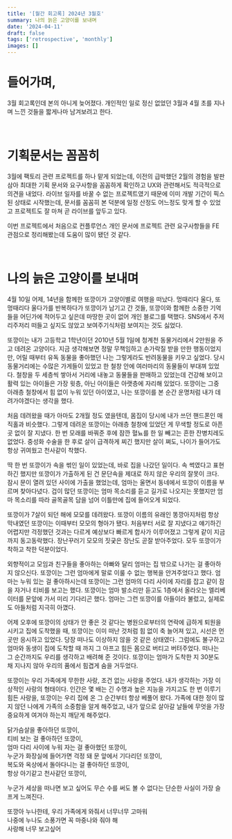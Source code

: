 ```yaml
---
title: '[월간 회고록] 2024년 3월호'
summary: 나의 늙은 고양이를 보내며
date: '2024-04-11'
draft: false
tags: ['retrospective', 'monthly']
images: []
---
```


# 들어가며,

3월 회고록인데 본의 아니게 늦어졌다. 개인적인 일로 정신 없었던 3월과 4월 초를 지나며 느낀 것들을 짧게나마 남겨보려고 한다.

<br/>

# 기획문서는 꼼꼼히

3월에 팩토리 관련 프로젝트를 하나 맡게 되었는데, 이전의 급박했던 2월의 경험을 발판 삼아 최대한 기획 문서와 요구사항을 꼼꼼하게 확인하고 UX와 관련해서도 적극적으로 의견을 내었다. 라이브 일자를 바꿀 수 없는 프로젝트였기 때문에 이미 개발 기간이 픽스된 상태로 시작했는데, 문서를 꼼꼼히 본 덕분에 일정 산정도 어느정도 맞게 할 수 있었고 프로젝트도 잘 마쳐 곧 라이브를 앞두고 있다.

이번 프로젝트에서 처음으로 컨플루언스 개인 문서에 프로젝트 관련 요구사항들을 FE 관점으로 정리해봤는데 도움이 많이 됐던 것 같다.

<br/>

# 나의 늙은 고양이를 보내며

4월 10일 어제, 14년을 함께한 또깡이가 고양이별로 여행을 떠났다. 멍때리다 울다, 또 멍때리다 울다가를 반복하다가 또깡이가 남기고 간 것들, 또깡이와 함께한 소중한 기억들을 어딘가에 적어두고 싶은데 마땅한 곳이 없어 개인 블로그를 택했다. SNS에서 주저리주저리 떠들고 싶지도 않았고 보여주기식처럼 보여지는 것도 싫었다.

또깡이는 내가 고등학교 1학년이던 2010년 5월 1일에 청계천 동물거리에서 2만원을 주고 데려온 고양이다. 지금 생각해보면 정말 무책임하고 손가락질 받을 만한 행동이었지만, 어릴 때부터 유독 동물을 좋아했던 나는 그렇게라도 반려동물을 키우고 싶었다. 당시 동물거리에는 수많은 가게들이 있었고 한 철창 안에 여러마리의 동물들이 부대껴 있었다. 철창을 두 세층씩 쌓아서 거리에 내놓고 동물들을 판매하고 있었는데 건강해 보이고 활력 있는 아이들은 가장 윗층, 아닌 아이들은 아랫층에 자리해 있었다. 또깡이는 그중 아래층 철창에서 힘 없이 누워 있던 아이였고, 나는 또깡이를 본 순간 운명처럼 내가 데려가야겠다는 생각을 했다.

처음 데려왔을 때가 아마도 2개월 정도 였을텐데, 몸집이 당시에 내가 쓰던 핸드폰인 매직홀과 비슷했다. 그렇게 데려온 또깡이는 아래층 철창에 있었던 게 무색할 정도로 아픈 곳 없이 잘 지냈다. 한 번 모래를 바꿔준 후에 잠깐 혈뇨를 한 일 빼고는 흔한 잔병치레도 없었다. 중성화 수술을 한 후로 살이 급격하게 찌긴 했지만 살이 쪄도, 나이가 들어가도 항상 귀여웠고 천사같이 착했다.

딱 한 번 또깡이가 속을 썪인 일이 있었는데, 바로 집을 나갔던 일이다. 속 썩였다고 표현하긴 했지만 또깡이가 가출하게 된 건 문단속을 제대로 하지 않은 우리의 잘못이 크다. 잠시 문이 열려 있던 사이에 가출을 했었는데, 엄마는 울면서 동네에서 또깡이 이름을 부르며 찾아다녔다. 겁이 많던 또깡이는 엄마 목소리를 듣고 길가로 나오지는 못했지만 엄마 목소리를 따라 골목골목 담을 넘어 이틀만에 집에 들어오게 되었다.

또깡이가 7살이 되던 해에 모모를 데려왔다. 또깡이 이름의 유래인 똥깡아지처럼 항상 막내였던 또깡이는 이때부터 모모의 형아가 됐다. 처음부터 서로 잘 지냈다고 얘기하긴 어렵지만 걱정했던 것과는 다르게 예상보다 빠르게 합사가 이루어졌고 그렇게 같이 지금까지 동고동락했다. 장난꾸러기 모모의 짓궂은 장난도 곧잘 받아주었다. 모두 또깡이가 착하고 착한 덕분이었다.

외향적이고 모임과 친구들을 좋아하는 아빠와 달리 엄마는 집 밖으로 나가는 걸 좋아하지 않으신다. 또깡이는 그런 엄마에게 말로 이룰 수 없는 행복을 안겨주었다고 했다. 엄마는 누워 있는 걸 좋아하시는데 또깡이는 그런 엄마의 다리 사이에 자리를 잡고 같이 잠을 자거나 티비를 보고는 했다. 또깡이는 엄마 발소리만 듣고도 1층에서 올라오는 엘리베이터를 문앞에 가서 미리 기다리곤 했다. 엄마는 그런 또깡이를 아들이라 불렀고, 실제로도 아들처럼 지극히 아꼈다.

어제 오후에 또깡이의 상태가 안 좋은 것 같다는 병원으로부터의 연락에 급하게 퇴원을 시키고 집에 도착했을 때, 또깡이는 이미 떠난 것처럼 힘 없이 축 늘어져 있고, 시선은 먼 곳만 응시하고 있었다. 당장 떠나도 이상하지 않을 것 같은 상태였다. 그럼에도 불구하고 엄마와 동생이 집에 도착할 때 까지 그 아프고 힘든 몸으로 버티고 버텨주었다. 떠나는 그 순간까지도 우리를 생각하고 배려해 준 것이다. 또깡이는 엄마가 도착한 지 30분도 채 지나지 않아 우리의 품에서 힘겹게 숨을 거두었다.

또깡이는 우리 가족에게 무한한 사랑, 조건 없는 사랑을 주었다. 내가 생각하는 가장 이상적인 사랑의 형태이다. 인간은 몇 배는 긴 수명과 높은 지능을 가지고도 한 번 이루기 힘든 사랑을, 또깡이는 우리 집에 온 그 순간부터 항상 베풀어 왔다. 가족에 대한 정이 많지 않던 나에게 가족의 소중함을 알게 해주었고, 내가 앞으로 살아갈 날들에 무엇을 가장 중요하게 여겨야 하는지 깨닫게 해주었다.

닭가슴살을 좋아하던 또깡이,<br/>
티비 보는 걸 좋아하던 또깡이,<br/>
엄마 다리 사이에 누워 자는 걸 좋아했던 또깡이,<br/>
누군가 화장실에 들어가면 걱정 돼 문 앞에서 기다리던 또깡이,<br/>
복도와 옥상에서 돌아다니는 걸 좋아하던 또깡이,<br/>
항상 아기같고 천사같던 또깡이,<br/>

누군가 세상을 떠나면 보고 싶어도 무슨 수를 써도 볼 수 없다는 단순한 사실이 가장 슬프게 느껴진다.

또깡아 누나한테, 우리 가족에게 와줘서 너무너무 고마워<br/>
나중에 누나도 소풍가면 꼭 마중나와 줘야 해<br/>
사랑해 너무 보고싶어
